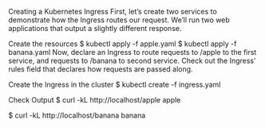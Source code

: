 Creating a Kubernetes Ingress
First, let’s create two services to demonstrate how the Ingress routes our request. We’ll run two web applications that output a slightly different response.

Create the resources
$ kubectl apply -f apple.yaml
$ kubectl apply -f banana.yaml
Now, declare an Ingress to route requests to /apple to the first service, and requests to /banana to second service. Check out the Ingress’ rules field that declares how requests are passed along.

Create the Ingress in the cluster
$ kubectl create -f ingress.yaml

Check Output
$ curl -kL http://localhost/apple
apple

$ curl -kL http://localhost/banana
banana

